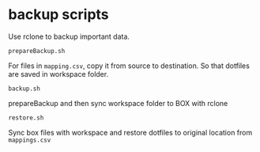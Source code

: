 # backup scripts

Use rclone to backup important data.

`prepareBackup.sh`

For files in `mapping.csv`, copy it from source to destination. So that dotfiles are saved in workspace folder.

`backup.sh`

prepareBackup and then sync workspace folder to BOX with rclone


`restore.sh`

Sync box files with workspace and restore dotfiles to original location from `mappings.csv`
